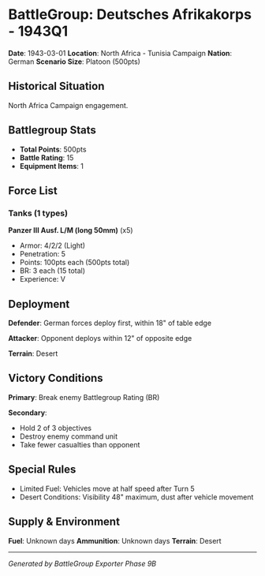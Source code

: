 # BattleGroup: Deutsches Afrikakorps - 1943Q1

**Date**: 1943-03-01
**Location**: North Africa - Tunisia Campaign
**Nation**: German
**Scenario Size**: Platoon (500pts)

## Historical Situation

North Africa Campaign engagement.

## Battlegroup Stats

- **Total Points**: 500pts
- **Battle Rating**: 15
- **Equipment Items**: 1

## Force List

### Tanks (1 types)

**Panzer III Ausf. L/M (long 50mm)** (x5)
- Armor: 4/2/2 (Light)
- Penetration: 5
- Points: 100pts each (500pts total)
- BR: 3 each (15 total)
- Experience: V


## Deployment

**Defender**: German forces deploy first, within 18" of table edge

**Attacker**: Opponent deploys within 12" of opposite edge

**Terrain**: Desert

## Victory Conditions

**Primary**: Break enemy Battlegroup Rating (BR)

**Secondary**:
- Hold 2 of 3 objectives
- Destroy enemy command unit
- Take fewer casualties than opponent

## Special Rules

- Limited Fuel: Vehicles move at half speed after Turn 5
- Desert Conditions: Visibility 48" maximum, dust after vehicle movement

## Supply & Environment

**Fuel**: Unknown days
**Ammunition**: Unknown days
**Terrain**: Desert

---

*Generated by BattleGroup Exporter Phase 9B*
